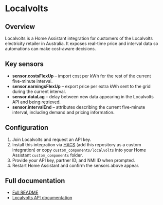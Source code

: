 # Localvolts

## Overview
Localvolts is a Home Assistant integration for customers of the Localvolts electricity retailer in Australia. It exposes real-time price and interval data so automations can make cost-aware decisions.

## Key sensors
- **sensor.costsFlexUp** – import cost per kWh for the rest of the current five-minute interval.
- **sensor.earningsFlexUp** – export price per extra kWh sent to the grid during the current interval.
- **sensor.dataLag** – delay between new data appearing in the Localvolts API and being retrieved.
- **sensor.intervalEnd** – attributes describing the current five-minute interval, including demand and pricing information.

## Configuration
1. Join Localvolts and request an API key.
2. Install this integration via [HACS](https://hacs.xyz) (add this repository as a custom integration) or copy `custom_components/localvolts` into your Home Assistant `custom_components` folder.
3. Provide your API key, partner ID, and NMI ID when prompted.
4. Restart Home Assistant and confirm the sensors above appear.

## Full documentation
- [Full README](README.md)
- [Localvolts API documentation](https://github.com/gurrier/localvolts)
